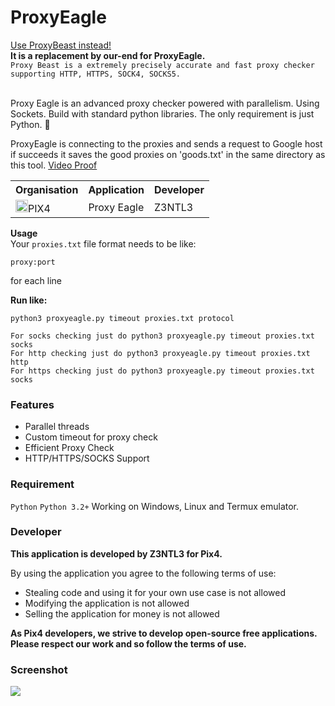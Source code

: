 # ProxyEagle
<a href="https://github.com/Z3NTL3/ProxyBeast">Use ProxyBeast instead!</a><br>
**It is a replacement by our-end for ProxyEagle.**<br>
``Proxy Beast is a extremely precisely accurate and fast proxy checker supporting HTTP, HTTPS, SOCK4, SOCKS5.``
<br><br>


 Proxy Eagle is an advanced proxy checker powered with parallelism. Using Sockets. Build with standard python libraries. The only requirement is just Python. 🦅

ProxyEagle is connecting to the proxies and sends a request to Google host if succeeds it saves the good proxies on 'goods.txt' in the same directory as this tool.
<a href="https://www.youtube.com/watch?v=wSUowX1dXgA"> Video Proof</a><br>

<table><tr><th>Organisation</th><th>Application</th><th>Developer</th></tr><tr><td><img src="https://media.discordapp.net/attachments/956310840464773200/968964843333877830/logopix4.png" width="20">PIX4</td><td>Proxy Eagle</td><td>Z3NTL3</td></tr></table>

**Usage**<br>
Your ``proxies.txt`` file format needs to be like:
```
proxy:port
``` 
for each line

**Run like:**<br>
```
python3 proxyeagle.py timeout proxies.txt protocol

For socks checking just do python3 proxyeagle.py timeout proxies.txt socks
For http checking just do python3 proxyeagle.py timeout proxies.txt http
For https checking just do python3 proxyeagle.py timeout proxies.txt socks
```
### Features
- Parallel threads
- Custom timeout for proxy check
- Efficient Proxy Check
- HTTP/HTTPS/SOCKS Support

### Requirement
```Python```
```Python 3.2+```
Working on Windows, Linux and Termux emulator.

### Developer
**This application is developed by Z3NTL3 for Pix4.**

By using the application you agree to the following terms of use:
- Stealing code and using it for your own use case is not allowed
- Modifying the application is not allowed
- Selling the application for money is not allowed

**As Pix4 developers, we strive to develop open-source free applications. Please respect our work and so follow the terms of use.**

### Screenshot
<img src="eagless.png">

